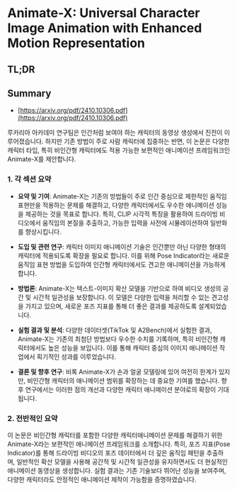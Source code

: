 # Animate-X: Universal Character Image Animation with Enhanced Motion Representation
## TL;DR
## Summary
- [https://arxiv.org/pdf/2410.10306.pdf](https://arxiv.org/pdf/2410.10306.pdf)

루카리아 아카데미 연구팀은 인간처럼 보여야 하는 캐릭터의 동영상 생성에서 진전이 이루어졌습니다. 하지만 기존 방법이 주로 사람 캐릭터에 집중하는 반면, 이 논문은 다양한 캐릭터 타입, 특히 비인간형 캐릭터에도 적용 가능한 보편적인 애니메이션 프레임워크인 Animate-X를 제안합니다.

### 1. 각 섹션 요약

- **요약 및 기여**: Animate-X는 기존의 방법들이 주로 인간 중심으로 제한적인 움직임 표현만을 적용하는 문제를 해결하고, 다양한 캐릭터에서도 우수한 애니메이션 성능을 제공하는 것을 목표로 합니다. 특히, CLIP 시각적 특징을 활용하여 드라이빙 비디오에서 움직임의 본질을 추출하고, 가능한 입력을 사전에 시뮬레이션하여 일반화를 향상시킵니다.

- **도입 및 관련 연구**: 캐릭터 이미지 애니메이션 기술은 인간뿐만 아닌 다양한 형태의 캐릭터에 적용되도록 확장을 필요로 합니다. 이를 위해 Pose Indicator라는 새로운 움직임 표현 방법을 도입하여 인간형 캐릭터에서도 견고한 애니메이션을 가능하게 합니다.

- **방법론**: Animate-X는 텍스트-이미지 확산 모델을 기반으로 하여 비디오 생성의 공간 및 시간적 일관성을 보장합니다. 이 모델은 다양한 입력을 처리할 수 있는 견고성을 가지고 있으며, 새로운 포즈 지표를 통해 더 좋은 결과를 제공하도록 설계되었습니다.

- **실험 결과 및 분석**: 다양한 데이터셋(TikTok 및 A2Bench)에서 실험한 결과, Animate-X는 기존의 최첨단 방법보다 우수한 수치를 기록하며, 특히 비인간형 캐릭터에서도 높은 성능을 보입니다. 이를 통해 캐릭터 중심의 이미지 애니메이션 작업에서 획기적인 성과를 이루었습니다.

- **결론 및 향후 연구**: 비록 Animate-X가 손과 얼굴 모델링에 있어 여전히 한계가 있지만, 비인간형 캐릭터의 애니메이션 범위를 확장하는 데 중요한 기여를 했습니다. 향후 연구에서는 이러한 점의 개선과 다양한 캐릭터 애니메이션 분야로의 확장이 기대됩니다.

### 2. 전반적인 요약

이 논문은 비인간형 캐릭터를 포함한 다양한 캐릭터애니메이션 문제를 해결하기 위한 Animate-X라는 보편적인 애니메이션 프레임워크를 소개합니다. 특히, 포즈 지표(Pose Indicator)를 통해 드라이빙 비디오의 포즈 데이터에서 더 깊은 움직임 패턴을 추출하며, 일반적인 확산 모델을 사용해 공간적 및 시간적 일관성을 유지하면서도 더 현실적인 애니메이션 동영상을 생성합니다. 실험 결과는 기존 기술보다 뛰어난 성능을 보여주며, 다양한 캐릭터라도 안정적인 애니메이션 제작이 가능함을 증명하였습니다.